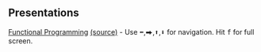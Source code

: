 
## Presentations
[Functional Programming](fp/) [(source)](https://github.com/alvaroc1/fp) - Use <kbd>⬅</kbd>,<kbd>⮕</kbd>,<kbd>⬆</kbd>,<kbd>⬇</kbd> for navigation. Hit <kbd>f</kbd> for full screen.
   